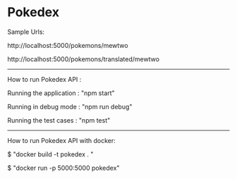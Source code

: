 #                                                                            Pokedex

 Sample Urls:

http://localhost:5000/pokemons/mewtwo

http://localhost:5000/pokemons/translated/mewtwo


---


How to run Pokedex API :

 Running the application : "npm start"

 Running in debug mode : "npm run debug"

 Running the test cases : "npm test"

---

How to run Pokedex API with docker:

 $ "docker build -t pokedex  . "

 $ "docker run -p 5000:5000 pokedex"
